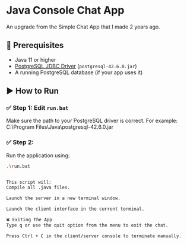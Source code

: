 # Java Console Chat App
An upgrade from the Simple Chat App that I made 2 years ago.

## 🧰 Prerequisites

- Java 11 or higher
- [PostgreSQL JDBC Driver](https://jdbc.postgresql.org/download.html) (`postgresql-42.6.0.jar`)
- A running PostgreSQL database (if your app uses it)

## ▶️ How to Run

### ✅ Step 1: Edit `run.bat`

Make sure the path to your PostgreSQL driver is correct. For example:
C:\Program Files\Java\postgresql-42.6.0.jar

### ✅ Step 2:
Run the application using:

```bash
.\run.bat


This script will:
Compile all .java files.

Launch the server in a new terminal window.

Launch the client interface in the current terminal.

❌ Exiting the App
Type q or use the quit option from the menu to exit the chat.

Press Ctrl + C in the client/server console to terminate manually.
